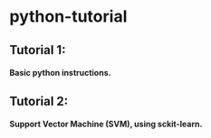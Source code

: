 # python-tutorial
## Tutorial 1: 
#### Basic python instructions. 

## Tutorial 2:
#### Support Vector Machine (SVM), using sckit-learn. 
